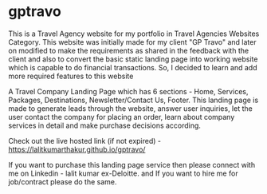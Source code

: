 # gptravo

This is a Travel Agency website for my portfolio in Travel Agencies Websites Category. This website was initially made for my client "GP Travo" and later on modified to make the requirements as shared in the feedback with the client and also to convert the basic static landing page into working website which is capable to do financial transactions. So, I decided to learn and add more required features to this website

A Travel Company Landing Page which has 6 sections - Home, Services, Packages, Destinations, Newsletter/Contact Us, Footer. This landing page is made to generate leads through the website, answer user inquiries, let the user contact the company for placing an order, learn about company services in detail and make purchase decisions according.

Check out the live hosted link (if not expired) - https://lalitkumarthakur.github.io/gptravo/

If you want to purchase this landing page service then please connect with me on Linkedin - lalit kumar ex-Deloitte.
and If you want to hire me for job/contract please do the same.
